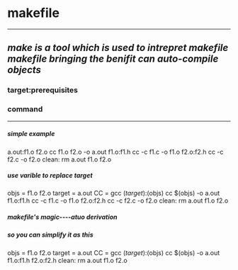 # makefile
----------
*make is a tool which is used to intrepret makefile*
*makefile bringing the benifit can auto-compile objects*
----------

### target:prerequisites
### command
----------
##### simple example
a.out:f1.o f2.o
	cc f1.o f2.o -o a.out
f1.o:f1.h
	cc -c f1.c -o f1.o
f2.o:f2.h 
	cc -c f2.c -o f2.o
clean:
	rm a.out f1.o f2.o
##### use varible to replace target

objs = f1.o f2.o
target = a.out
CC = gcc
$(target):$(objs)
	cc $(objs) -o a.out
f1.o:f1.h
	cc -c f1.c -o f1.o
f2.o:f2.h 
	cc -c f2.c -o f2.o
clean:
	rm a.out f1.o f2.o
##### makefile's magic----atuo derivation 
##### so you can simplify it as this 

objs = f1.o f2.o
target = a.out
CC = gcc
$(target):$(objs)
	cc $(objs) -o a.out
f1.o:f1.h
f2.o:f2.h 
clean:
	  rm a.out f1.o f2.o

